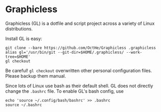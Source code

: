 # Graphicless

Graphicless (GL) is a dotfile and script project across a variety of Linux distributions.

Install GL is easy:

    git clone --bare https://github.com/OctHe/Graphicless .graphicless
    alias gl='/usr/bin/git --git-dir=$HOME/.graphicless/ --work-tree=$HOME'
    gl checkout

Be careful! `gl checkout` overwritten other personal configuration files.
Please backup them manual.

Since lots of Linux use bash as their default shell.
GL does not directly change the `.bashrc` file.
To enable GL's bash config, use
    
    echo 'source ~/.config/bash/bashrc' >> .bashrc
    source ~/.bashrc


